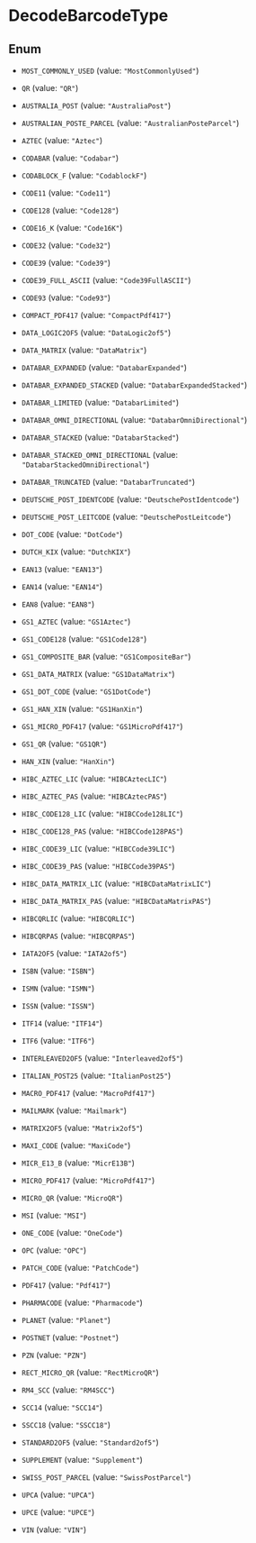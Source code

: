 

# DecodeBarcodeType

## Enum


* `MOST_COMMONLY_USED` (value: `"MostCommonlyUsed"`)

* `QR` (value: `"QR"`)

* `AUSTRALIA_POST` (value: `"AustraliaPost"`)

* `AUSTRALIAN_POSTE_PARCEL` (value: `"AustralianPosteParcel"`)

* `AZTEC` (value: `"Aztec"`)

* `CODABAR` (value: `"Codabar"`)

* `CODABLOCK_F` (value: `"CodablockF"`)

* `CODE11` (value: `"Code11"`)

* `CODE128` (value: `"Code128"`)

* `CODE16_K` (value: `"Code16K"`)

* `CODE32` (value: `"Code32"`)

* `CODE39` (value: `"Code39"`)

* `CODE39_FULL_ASCII` (value: `"Code39FullASCII"`)

* `CODE93` (value: `"Code93"`)

* `COMPACT_PDF417` (value: `"CompactPdf417"`)

* `DATA_LOGIC2OF5` (value: `"DataLogic2of5"`)

* `DATA_MATRIX` (value: `"DataMatrix"`)

* `DATABAR_EXPANDED` (value: `"DatabarExpanded"`)

* `DATABAR_EXPANDED_STACKED` (value: `"DatabarExpandedStacked"`)

* `DATABAR_LIMITED` (value: `"DatabarLimited"`)

* `DATABAR_OMNI_DIRECTIONAL` (value: `"DatabarOmniDirectional"`)

* `DATABAR_STACKED` (value: `"DatabarStacked"`)

* `DATABAR_STACKED_OMNI_DIRECTIONAL` (value: `"DatabarStackedOmniDirectional"`)

* `DATABAR_TRUNCATED` (value: `"DatabarTruncated"`)

* `DEUTSCHE_POST_IDENTCODE` (value: `"DeutschePostIdentcode"`)

* `DEUTSCHE_POST_LEITCODE` (value: `"DeutschePostLeitcode"`)

* `DOT_CODE` (value: `"DotCode"`)

* `DUTCH_KIX` (value: `"DutchKIX"`)

* `EAN13` (value: `"EAN13"`)

* `EAN14` (value: `"EAN14"`)

* `EAN8` (value: `"EAN8"`)

* `GS1_AZTEC` (value: `"GS1Aztec"`)

* `GS1_CODE128` (value: `"GS1Code128"`)

* `GS1_COMPOSITE_BAR` (value: `"GS1CompositeBar"`)

* `GS1_DATA_MATRIX` (value: `"GS1DataMatrix"`)

* `GS1_DOT_CODE` (value: `"GS1DotCode"`)

* `GS1_HAN_XIN` (value: `"GS1HanXin"`)

* `GS1_MICRO_PDF417` (value: `"GS1MicroPdf417"`)

* `GS1_QR` (value: `"GS1QR"`)

* `HAN_XIN` (value: `"HanXin"`)

* `HIBC_AZTEC_LIC` (value: `"HIBCAztecLIC"`)

* `HIBC_AZTEC_PAS` (value: `"HIBCAztecPAS"`)

* `HIBC_CODE128_LIC` (value: `"HIBCCode128LIC"`)

* `HIBC_CODE128_PAS` (value: `"HIBCCode128PAS"`)

* `HIBC_CODE39_LIC` (value: `"HIBCCode39LIC"`)

* `HIBC_CODE39_PAS` (value: `"HIBCCode39PAS"`)

* `HIBC_DATA_MATRIX_LIC` (value: `"HIBCDataMatrixLIC"`)

* `HIBC_DATA_MATRIX_PAS` (value: `"HIBCDataMatrixPAS"`)

* `HIBCQRLIC` (value: `"HIBCQRLIC"`)

* `HIBCQRPAS` (value: `"HIBCQRPAS"`)

* `IATA2OF5` (value: `"IATA2of5"`)

* `ISBN` (value: `"ISBN"`)

* `ISMN` (value: `"ISMN"`)

* `ISSN` (value: `"ISSN"`)

* `ITF14` (value: `"ITF14"`)

* `ITF6` (value: `"ITF6"`)

* `INTERLEAVED2OF5` (value: `"Interleaved2of5"`)

* `ITALIAN_POST25` (value: `"ItalianPost25"`)

* `MACRO_PDF417` (value: `"MacroPdf417"`)

* `MAILMARK` (value: `"Mailmark"`)

* `MATRIX2OF5` (value: `"Matrix2of5"`)

* `MAXI_CODE` (value: `"MaxiCode"`)

* `MICR_E13_B` (value: `"MicrE13B"`)

* `MICRO_PDF417` (value: `"MicroPdf417"`)

* `MICRO_QR` (value: `"MicroQR"`)

* `MSI` (value: `"MSI"`)

* `ONE_CODE` (value: `"OneCode"`)

* `OPC` (value: `"OPC"`)

* `PATCH_CODE` (value: `"PatchCode"`)

* `PDF417` (value: `"Pdf417"`)

* `PHARMACODE` (value: `"Pharmacode"`)

* `PLANET` (value: `"Planet"`)

* `POSTNET` (value: `"Postnet"`)

* `PZN` (value: `"PZN"`)

* `RECT_MICRO_QR` (value: `"RectMicroQR"`)

* `RM4_SCC` (value: `"RM4SCC"`)

* `SCC14` (value: `"SCC14"`)

* `SSCC18` (value: `"SSCC18"`)

* `STANDARD2OF5` (value: `"Standard2of5"`)

* `SUPPLEMENT` (value: `"Supplement"`)

* `SWISS_POST_PARCEL` (value: `"SwissPostParcel"`)

* `UPCA` (value: `"UPCA"`)

* `UPCE` (value: `"UPCE"`)

* `VIN` (value: `"VIN"`)



